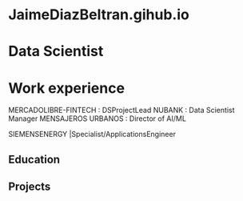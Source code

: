 # JaimeDiazBeltran.gihub.io

# Data Scientist 


# Work experience 

MERCADOLIBRE-FINTECH : DSProjectLead
NUBANK : Data Scientist Manager
MENSAJEROS URBANOS : Director of AI/ML

SIEMENSENERGY |Specialist/ApplicationsEngineer

## Education


## Projects 
